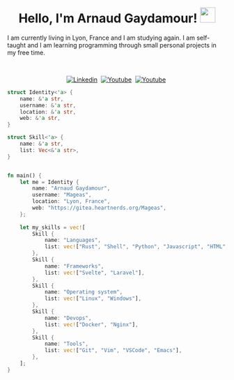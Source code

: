 <h1 align="center">
  Hello, I'm Arnaud Gaydamour! <img src="https://media.giphy.com/media/hvRJCLFzcasrR4ia7z/giphy.gif" width="35px">
</h1>

I am currently living in Lyon, France and I am studying again. I am self-taught and I am learning programming through small personal projects in my free time.

<br>

<p>
<div align="center">
  <a href="https://www.linkedin.com/in/arnaud-gaydamour-0aa4041a4/"><img src="https://img.shields.io/badge/linkedin-%230077B5.svg?&style=for-the-badge&logo=linkedin&logoColor=white" alt="Linkedin" /></a>&nbsp;
  <a href="https://gitea.heartnerds.org/Mageas"><img src="https://img.shields.io/badge/gitea-%609a2100.svg?&style=for-the-badge&logo=gitea&logoColor=white" alt="Youtube" /></a>&nbsp;
  <a href="https://www.youtube.com/@mageas557"><img src="https://img.shields.io/badge/youtube-%23FF0000.svg?&style=for-the-badge&logo=youtube&logoColor=white" alt="Youtube" /></a>&nbsp;
</div>
</p> 

```rust
struct Identity<'a> {
    name: &'a str,
    username: &'a str,
    location: &'a str,
    web: &'a str,
}

struct Skill<'a> {
    name: &'a str,
    list: Vec<&'a str>,
}


fn main() {
    let me = Identity {
        name: "Arnaud Gaydamour",
        username: "Mageas",
        location: "Lyon, France",
        web: "https://gitea.heartnerds.org/Mageas",
    };
    
    let my_skills = vec![
        Skill {
            name: "Languages",
            list: vec!["Rust", "Shell", "Python", "Javascript", "HTML", "CSS"],
        },
        Skill {
            name: "Frameworks",
            list: vec!["Svelte", "Laravel"],
        },
        Skill {
            name: "Operating system",
            list: vec!["Linux", "Windows"],
        },
        Skill {
            name: "Devops",
            list: vec!["Docker", "Nginx"],
        },
        Skill {
            name: "Tools",
            list: vec!["Git", "Vim", "VSCode", "Emacs"],
        },
    ];
}
```
